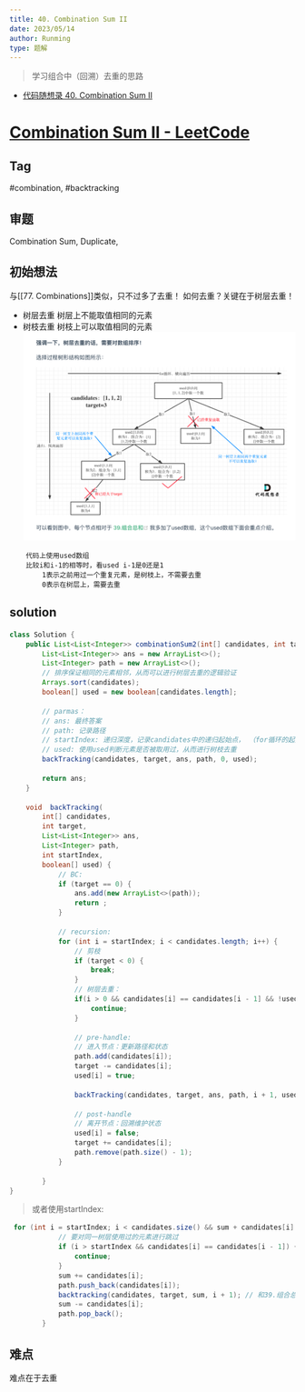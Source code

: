 ```yaml
---
title: 40. Combination Sum II
date: 2023/05/14
author: Runming
type: 题解
---
```

> 学习组合中（回溯）去重的思路

- [代码随想录 40. Combination Sum II](https://programmercarl.com/0040.%E7%BB%84%E5%90%88%E6%80%BB%E5%92%8CII.html#%E5%9B%9E%E6%BA%AF%E4%B8%89%E9%83%A8%E6%9B%B2)
# [Combination Sum II - LeetCode](https://leetcode.com/problems/combination-sum-ii/description/)

## Tag
#combination, #backtracking

## 审题
Combination Sum, Duplicate, 

## 初始想法
与[[77. Combinations]]类似，只不过多了去重！
如何去重？关键在于树层去重！
- 树层去重
    树层上不能取值相同的元素
- 树枝去重
    树枝上可以取值相同的元素
    ![树层去重](attachment/2023-05-14-22-33-07.png)
```
    代码上使用used数组
    比较i和i-1的相等时，看used i-1是0还是1
        1表示之前用过一个重复元素，是树枝上，不需要去重
        0表示在树层上，需要去重
```
		

## solution
```java
class Solution {
    public List<List<Integer>> combinationSum2(int[] candidates, int target) {
        List<List<Integer>> ans = new ArrayList<>();
        List<Integer> path = new ArrayList<>();
        // 排序保证相同的元素相邻，从而可以进行树层去重的逻辑验证
        Arrays.sort(candidates);
        boolean[] used = new boolean[candidates.length];

        // parmas：
        // ans: 最终答案
        // path: 记录路径
        // startIndex: 递归深度，记录candidates中的递归起始点， （for循环的起始位置）
        // used: 使用used判断元素是否被取用过，从而进行树枝去重
        backTracking(candidates, target, ans, path, 0, used);

        return ans;
    }

    void  backTracking(
        int[] candidates, 
        int target, 
        List<List<Integer>> ans, 
        List<Integer> path, 
        int startIndex,
        boolean[] used) {
            // BC:
            if (target == 0) {
                ans.add(new ArrayList<>(path));
                return ;
            }

            // recursion:
            for (int i = startIndex; i < candidates.length; i++) {
                // 剪枝
                if (target < 0) {
                    break;
                }
                // 树层去重：
                if(i > 0 && candidates[i] == candidates[i - 1] && !used[i - 1]) {
                    continue;
                }

                // pre-handle:
                // 进入节点：更新路径和状态
                path.add(candidates[i]);
                target -= candidates[i];
                used[i] = true;
                
                backTracking(candidates, target, ans, path, i + 1, used);
                
                // post-handle
                // 离开节点：回溯维护状态
                used[i] = false;
                target += candidates[i];
                path.remove(path.size() - 1);
            }

        }
}
```

> 或者使用startIndex:
```java
 for (int i = startIndex; i < candidates.size() && sum + candidates[i] <= target; i++) {
            // 要对同一树层使用过的元素进行跳过
            if (i > startIndex && candidates[i] == candidates[i - 1]) {
                continue;
            }
            sum += candidates[i];
            path.push_back(candidates[i]);
            backtracking(candidates, target, sum, i + 1); // 和39.组合总和的区别1，这里是i+1，每个数字在每个组合中只能使用一次
            sum -= candidates[i];
            path.pop_back();
        }
```

## 难点
难点在于去重